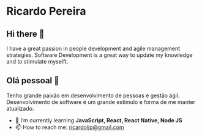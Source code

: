 # Ricardo Pereira

## Hi there 👋
I have a great passion in people development and agile management strategies.
Software Development is a great way to update my knowledge and to stimulate myselft.

## Olá pessoal 👋
Tenho grande paixão em desenvolvimento de pessoas e gestão ágil.
Desenvolvimento de software é um grande estímulo e forma de me manter atualizado. 

<!--
Here are some ideas to get you started:
-->

- 🌱 I’m currently learning <strong>JavaScript, React, React Native, Node JS</strong>
- 📫 How to reach me: ricardoljp@gmail.com
<!--
- 🔭 I’m currently working on ...

- 👯 I’m looking to collaborate on ...
- 🤔 I’m looking for help with ...
- 💬 Ask me about ...

- 😄 Pronouns: ...
- ⚡ Fun fact: ...
-->
